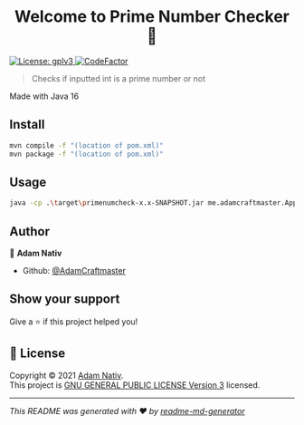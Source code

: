 <h1 align="center">Welcome to Prime Number Checker 👋</h1>
<p>
  <a href="https://github.com/AdamCraftmaster/Prime-Number-Checker/blob/main/LICENSE" target="_blank">
    <img alt="License: gplv3" src="https://img.shields.io/badge/License-gplv3-yellow.svg" />
  </a>
  <a href="https://www.codefactor.io/repository/github/adamcraftmaster/prime-number-checker"><img src="https://www.codefactor.io/repository/github/adamcraftmaster/prime-number-checker/badge" alt="CodeFactor" /></a>
</p>

> Checks if inputted int is a prime number or not

Made with Java 16

## Install

```sh
mvn compile -f "(location of pom.xml)"
mvn package -f "(location of pom.xml)"
```
## Usage

```sh
java -cp .\target\primenumcheck-x.x-SNAPSHOT.jar me.adamcraftmaster.App
```

## Author

👤 **Adam Nativ**

* Github: [@AdamCraftmaster](https://github.com/AdamCraftmaster)

## Show your support

Give a ⭐️ if this project helped you!

## 📝 License

Copyright © 2021 [Adam Nativ](https://github.com/AdamCraftmaster).<br />
This project is [GNU GENERAL PUBLIC LICENSE Version 3](https://github.com/AdamCraftmaster/Prime-Number-Checker/blob/main/LICENSE) licensed.

***
_This README was generated with ❤️ by [readme-md-generator](https://github.com/kefranabg/readme-md-generator)_
